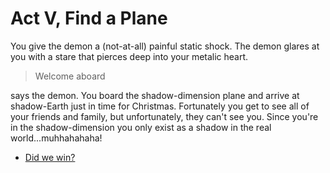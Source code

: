 # Act V, Find a Plane

You give the demon a (not-at-all) painful static shock. The demon
glares at you with a stare that pierces deep into your metalic heart.

> Welcome aboard

says the demon. You board the shadow-dimension plane and arrive at shadow-Earth just in time for Christmas. Fortunately you get to see all of your friends and family, but unfortunately, they can't see you. Since you're in the shadow-dimension you only exist as a shadow in the real world...muhhahahaha!

  * [Did we win?](../act1/start.md)

